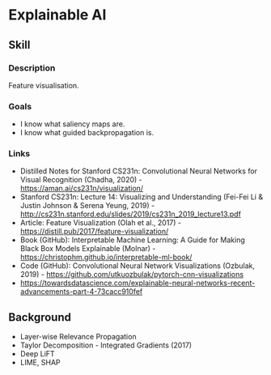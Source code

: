 # Explainable AI

## Skill

### Description
Feature visualisation.

### Goals
* I know what saliency maps are.
* I know what guided backpropagation is.


### Links
* Distilled Notes for Stanford CS231n: Convolutional Neural Networks for Visual Recognition (Chadha, 2020) - https://aman.ai/cs231n/visualization/
* Stanford CS231n: Lecture 14: Visualizing and Understanding (Fei-Fei Li & Justin Johnson & Serena Yeung, 2019) - http://cs231n.stanford.edu/slides/2019/cs231n_2019_lecture13.pdf
* Article: Feature Visualization (Olah et al., 2017) - https://distill.pub/2017/feature-visualization/
* Book (GitHub): Interpretable Machine Learning: A Guide for Making Black Box Models Explainable (Molnar) - https://christophm.github.io/interpretable-ml-book/
* Code (GitHub): Convolutional Neural Network Visualizations (Ozbulak, 2019) - https://github.com/utkuozbulak/pytorch-cnn-visualizations
* https://towardsdatascience.com/explainable-neural-networks-recent-advancements-part-4-73cacc910fef

## Background
* Layer-wise Relevance Propagation
* Taylor Decomposition - Integrated Gradients (2017)
* Deep LiFT
* LIME, SHAP 